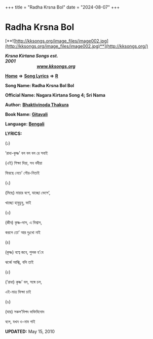 +++
title = "Radha Krsna Bol"
date = "2024-08-07"
+++

# Radha Krsna Bol
[**![http://kksongs.org/image_files/image002.jpg](http://kksongs.org/image_files/image002.jpg)**](http://kksongs.org/)

**_Krsna Kirtana Songs est. 2001_**                                                                                                                                                 **_www.kksongs.org_**

**[Home](http://kksongs.org/)** **⇒** **[Song Lyrics](http://kksongs.org/lyrics.html)** **⇒** **[R](http://kksongs.org/songs/song_r.html)**

**Song Name: Radha Krsna Bol Bol**

**Official Name: Nagara Kirtana Song 4; Sri Nama**

**Author:** [**Bhaktivinoda Thakura**](http://kksongs.org/authors/list/bhaktivinoda.html)

**Book Name:** [**Gitavali**](http://kksongs.org/authors/literature/gitavali.html)

**Language:** [**Bengali**](http://kksongs.org/language/list/bengali.html)

**LYRICS:**

(১)

’রাধা\-কৃষ্ণ’ বল বল বল রে সবাই

(এই) শিক্ষা দিয়া, সব নদীয়া

ফিরছে নেচে’ গৌর\-নিতাই

(২)

(মিছে) মায়ার বশে, যাচ্ছো ভেসে’,

খাচ্ছো হাবুডুবু, ভাই

(৩)

(জীব) কৃষ্ণ\-দাস, এ বিশ্বাস,

করলে তো’ আর দুঃখো নাই

(৪)

(কৃষ্ণ) বল্বে জবে, পুলক হ’বে

ঝর্ব্বে আঙ্খি, বলি তাই

(৫)

(’রাধা) কৃষ্ণ’ বল, সঙ্গে চল,

এই\-মাত্র ভিক্ষা চাই

(৬)

(যায়) সকল’বিপদ ভক্তিবিনোদ

বলে, যখন ও\-নাম গাই

**UPDATED:** May 15, 2010